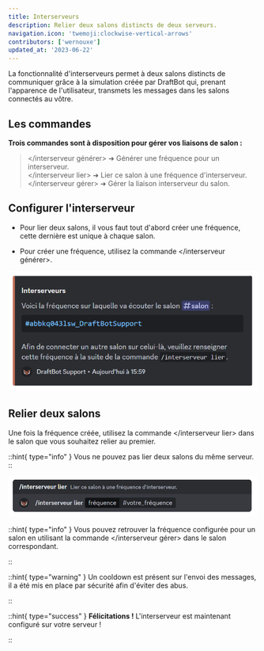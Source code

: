 ```yaml
---
title: Interserveurs
description: Relier deux salons distincts de deux serveurs.
navigation.icon: 'twemoji:clockwise-vertical-arrows'
contributors: ['wernouxe']
updated_at: '2023-06-22'
---
```


La fonctionnalité d'interserveurs permet à deux salons distincts de communiquer grâce à la simulation créée par DraftBot qui, prenant l'apparence de l'utilisateur, transmets les messages dans les salons connectés au vôtre.

## Les commandes

**Trois commandes sont à disposition pour gérer vos liaisons de salon :**

> </interserveur générer> ➜ Générer une fréquence pour un interserveur.\
</interserveur lier> ➜ Lier ce salon à une fréquence d'interserveur.\
</interserveur gérer> ➜ Gérer la liaison interserveur du salon.

## Configurer l'interserveur

- Pour lier deux salons, il vous faut tout d'abord créer une fréquence, cette dernière est unique à chaque salon.

- Pour créer une fréquence, utilisez la commande </interserveur générer>.

![Réponse de DraftBot lors de l'exécution de la commande](../assets/interservers/interserver_generate.png)

## Relier deux salons

Une fois la fréquence créée, utilisez la commande </interserveur lier> dans le salon que vous souhaitez relier au premier.

::hint{ type="info" }
Vous ne pouvez pas lier deux salons du même serveur.
::

![Exemple de la commande à effectuer lors de la liaison des deux salons](../assets/interservers/interserver_link.png)

::hint{ type="info" }
Vous pouvez retrouver la fréquence configurée pour un salon en utilisant la commande </interserveur gérer> dans le salon correspondant.

::

::hint{ type="warning" }
Un cooldown est présent sur l'envoi des messages, il a été mis en place par sécurité afin d'éviter des abus.

::

::hint{ type="success" }
**Félicitations !** L'interserveur est maintenant configuré sur votre serveur !

::
